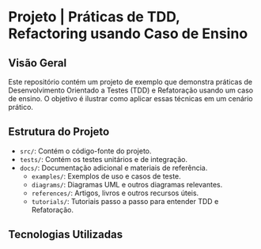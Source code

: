 # Projeto | Práticas de TDD, Refactoring usando Caso de Ensino

## Visão Geral
Este repositório contém um projeto de exemplo que demonstra práticas de Desenvolvimento Orientado a Testes (TDD) 
e Refatoração usando um caso de ensino. O objetivo é ilustrar como aplicar essas técnicas em um cenário prático.

## Estrutura do Projeto

- `src/`: Contém o código-fonte do projeto.
- `tests/`: Contém os testes unitários e de integração.
- `docs/`: Documentação adicional e materiais de referência.
  - `examples/`: Exemplos de uso e casos de teste.
  - `diagrams/`: Diagramas UML e outros diagramas relevantes.
  - `references/`: Artigos, livros e outros recursos úteis.
  - `tutorials/`: Tutoriais passo a passo para entender TDD e Refatoração.

## Tecnologias Utilizadas

